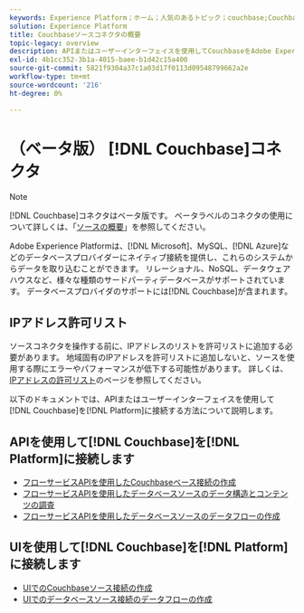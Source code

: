 ```yaml
---
keywords: Experience Platform；ホーム；人気のあるトピック；couchbase;Couchbase
solution: Experience Platform
title: Couchbaseソースコネクタの概要
topic-legacy: overview
description: APIまたはユーザーインターフェイスを使用してCouchbaseをAdobe Experience Platformに接続する方法を説明します。
exl-id: 4b1cc352-3b1a-4015-baee-b1d42c15a400
source-git-commit: 5821f9304a37c1a03d17f0113d09548799662a2e
workflow-type: tm+mt
source-wordcount: '216'
ht-degree: 0%

---
```


# （ベータ版） [!DNL Couchbase]コネクタ

>[!NOTE]
>
>[!DNL Couchbase]コネクタはベータ版です。 ベータラベルのコネクタの使用について詳しくは、「[ソースの概要](../../home.md#terms-and-conditions)」を参照してください。

Adobe Experience Platformは、[!DNL Microsoft]、MySQL、[!DNL Azure]などのデータベースプロバイダーにネイティブ接続を提供し、これらのシステムからデータを取り込むことができます。 リレーショナル、NoSQL、データウェアハウスなど、様々な種類のサードパーティデータベースがサポートされています。 データベースプロバイダのサポートには[!DNL Couchbase]が含まれます。

## IPアドレス許可リスト

ソースコネクタを操作する前に、IPアドレスのリストを許可リストに追加する必要があります。 地域固有のIPアドレスを許可リストに追加しないと、ソースを使用する際にエラーやパフォーマンスが低下する可能性があります。 詳しくは、[IPアドレスの許可リスト](../../ip-address-allow-list.md)のページを参照してください。

以下のドキュメントでは、APIまたはユーザーインターフェイスを使用して[!DNL Couchbase]を[!DNL Platform]に接続する方法について説明します。

## APIを使用して[!DNL Couchbase]を[!DNL Platform]に接続します

- [フローサービスAPIを使用したCouchbaseベース接続の作成](../../tutorials/api/create/databases/couchbase.md)
- [フローサービスAPIを使用したデータベースソースのデータ構造とコンテンツの調査](../../tutorials/api/explore/database-nosql.md)
- [フローサービスAPIを使用したデータベースソースのデータフローの作成](../../tutorials/api/collect/database-nosql.md)

## UIを使用して[!DNL Couchbase]を[!DNL Platform]に接続します

- [UIでのCouchbaseソース接続の作成](../../tutorials/ui/create/databases/couchbase.md)
- [UIでのデータベースソース接続のデータフローの作成](../../tutorials/ui/dataflow/databases.md)
